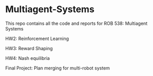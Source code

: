 # Multiagent-Systems

This repo contains all the code and reports for ROB 538: Multiagent Systems  

HW2: Reinforcement Learning  

HW3: Reward Shaping  

HW4: Nash equilibria  

Final Project: Plan merging for multi-robot system
